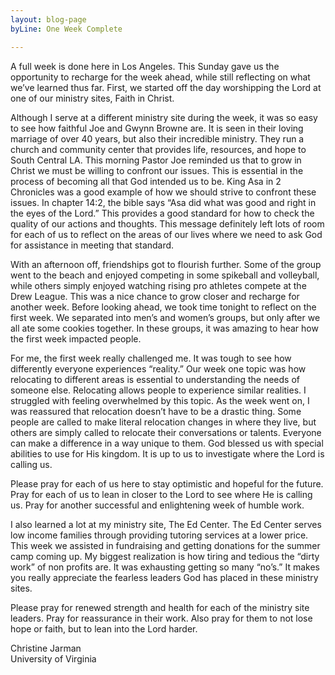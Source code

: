 ```yaml
---
layout: blog-page
byLine: One Week Complete

---
```

A full week is done here in Los Angeles. This Sunday gave us the opportunity to recharge for the week ahead, while still reflecting on what we’ve learned thus far. First, we started off the day worshipping the Lord at one of our ministry sites, Faith in Christ.   
  
Although I serve at a different ministry site during the week, it was so easy to see how faithful Joe and Gwynn Browne are. It is seen in their loving marriage of over 40 years, but also their incredible ministry. They run a church and community center that provides life, resources, and hope to South Central LA. This morning Pastor Joe reminded us that to grow in Christ we must be willing to confront our issues. This is essential in the process of becoming all that God intended us to be. King Asa in 2 Chronicles was a good example of how we should strive to confront these issues. In chapter 14:2, the bible says “Asa did what was good and right in the eyes of the Lord.” This provides a good standard for how to check the quality of our actions and thoughts. This message definitely left lots of room for each of us to reflect on the areas of our lives where we need to ask God for assistance in meeting that standard.   
  
With an afternoon off, friendships got to flourish further. Some of the group went to the beach and enjoyed competing in some spikeball and volleyball, while others simply enjoyed watching rising pro athletes compete at the Drew League. This was a nice chance to grow closer and recharge for another week. Before looking ahead, we took time tonight to reflect on the first week. We separated into men’s and women’s groups, but only after we all ate some cookies together. In these groups, it was amazing to hear how the first week impacted people.   
  
For me, the first week really challenged me. It was tough to see how differently everyone experiences “reality.” Our week one topic was how relocating to different areas is essential to understanding the needs of someone else. Relocating allows people to experience similar realities. I struggled with feeling overwhelmed by this topic. As the week went on, I was reassured that relocation doesn’t have to be a drastic thing. Some people are called to make literal relocation changes in where they live, but others are simply called to relocate their conversations or talents. Everyone can make a difference in a way unique to them. God blessed us with special abilities to use for His kingdom. It is up to us to investigate where the Lord is calling us.   
  
Please pray for each of us here to stay optimistic and hopeful for the future. Pray for each of us to lean in closer to the Lord to see where He is calling us. Pray for another successful and enlightening week of humble work.   
  
I also learned a lot at my ministry site, The Ed Center. The Ed Center serves low income families through providing tutoring services at a lower price. This week we assisted in fundraising and getting donations for the summer camp coming up. My biggest realization is how tiring and tedious the “dirty work” of non profits are. It was exhausting getting so many “no’s.” It makes you really appreciate the fearless leaders God has placed in these ministry sites.   
  
Please pray for renewed strength and health for each of the ministry site leaders. Pray for reassurance in their work. Also pray for them to not lose hope or faith, but to lean into the Lord harder.   
  
Christine Jarman   
University of Virginia